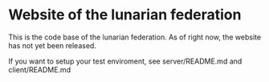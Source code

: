 # Website of the lunarian federation

This is the code base of the lunarian federation.
As of right now, the website has not yet been released.

If you want to setup your test enviroment, see server/README.md and client/README.md
